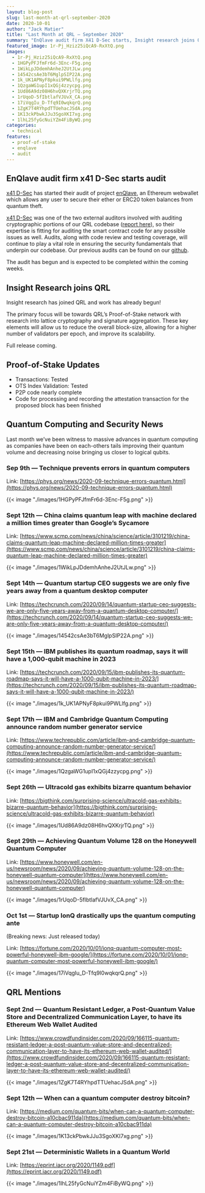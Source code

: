 ```yaml
---
layout: blog-post
slug: last-month-at-qrl-september-2020
date: 2020-10-01
author: "Jack Matier"
title: "Last Month at QRL — September 2020"
summary: "EnQlave audit firm X41 D-Sec starts, Insight research joins QRL, Proof-of-Stake Update, Quantum computing/security news, and QRL Mentions"
featured_image: 1r-Pj_Hziz25iQcA9-RxXtQ.png
images:
  - 1r-Pj_Hziz25iQcA9-RxXtQ.png
  - 1HGPyPFJfmFr6d-3Enc-F5g.png
  - 1WikLpJDdemhAnheJ2UtJLw.png
  - 14542csAe3bT6MglpSIP22A.png
  - 1k_UK1APNyF8pkui9PWLlfg.png
  - 1QzgaWG1upI1xQGj4zzycpg.png
  - 1Ud86A9dz08H6hvQXKrjrTQ.png
  - 1rUqoD-5fIbtlafVJUvX_CA.png
  - 17iVqgIu_D-Tfq9I0wqkqrQ.png
  - 1ZgK7T4RYhpdTTUehacJSdA.png
  - 1K13ckPbwkJJu3SgoXKI7xg.png
  - 1lhL25fyGcNuiYZm4FiByWQ.png
categories:
  - technical
features:
  - proof-of-stake
  - enqlave
  - audit
---
```


## EnQlave audit firm x41 D-Sec starts audit

[x41 D-Sec](https://www.x41-dsec.de/) has started their audit of project [enQlave](https://enqlave.io/), an Ethereum webwallet which allows any user to secure their ether or ERC20 token balances from quantum theft.

[x41 D-Sec](https://www.x41-dsec.de/) was one of the two external auditors involved with auditing cryptographic portions of our QRL codebase ([report here](https://github.com/theQRL/audits/blob/master/X41-theQRL-Review-2018-Final-Report.pdf)), so their expertise is fitting for auditing the smart contract code for any possible issues as well. Audits, along with code review and testing coverage, will continue to play a vital role in ensuring the security fundamentals that underpin our codebase. Our previous audits can be found on our [github](https://github.com/theQRL/audits).

The audit has begun and is expected to be completed within the coming weeks.

## Insight Research joins QRL

Insight research has joined QRL and work has already begun!

The primary focus will be towards QRL’s Proof-of-Stake network with research into lattice cryptography and signature aggregation. These key elements will allow us to reduce the overall block-size, allowing for a higher number of validators per epoch, and improve its scalability.

Full release coming.

## Proof-of-Stake Updates

* Transactions: Tested
* OTS Index Validation: Tested
* P2P code nearly complete
* Code for processing and recording the attestation transaction for the proposed block has been finished

## Quantum Computing and Security News

Last month we’ve been witness to massive advances in quantum computing as companies have been on each-others tails improving their quantum volume and decreasing noise bringing us closer to logical qubits.

### Sep 9th — Technique prevents errors in quantum computers

Link: [https://phys.org/news/2020-09-technique-errors-quantum.html](https://phys.org/news/2020-09-technique-errors-quantum.html)

{{< image "./images/1HGPyPFJfmFr6d-3Enc-F5g.png" >}}

### Sept 12th — China claims quantum leap with machine declared a million times greater than Google’s Sycamore

Link: [https://www.scmp.com/news/china/science/article/3101219/china-claims-quantum-leap-machine-declared-million-times-greater](https://www.scmp.com/news/china/science/article/3101219/china-claims-quantum-leap-machine-declared-million-times-greater)

{{< image "./images/1WikLpJDdemhAnheJ2UtJLw.png" >}}

### Sept 14th — Quantum startup CEO suggests we are only five years away from a quantum desktop computer

Link: [https://techcrunch.com/2020/09/14/quantum-startup-ceo-suggests-we-are-only-five-years-away-from-a-quantum-desktop-computer/](https://techcrunch.com/2020/09/14/quantum-startup-ceo-suggests-we-are-only-five-years-away-from-a-quantum-desktop-computer/)

{{< image "./images/14542csAe3bT6MglpSIP22A.png" >}}

### Sept 15th — IBM publishes its quantum roadmap, says it will have a 1,000-qubit machine in 2023

Link: [https://techcrunch.com/2020/09/15/ibm-publishes-its-quantum-roadmap-says-it-will-have-a-1000-qubit-machine-in-2023/](https://techcrunch.com/2020/09/15/ibm-publishes-its-quantum-roadmap-says-it-will-have-a-1000-qubit-machine-in-2023/)

{{< image "./images/1k_UK1APNyF8pkui9PWLlfg.png" >}}

### Sept 17th — IBM and Cambridge Quantum Computing announce random number generator service

Link: [https://www.techrepublic.com/article/ibm-and-cambridge-quantum-computing-announce-random-number-generator-service/](https://www.techrepublic.com/article/ibm-and-cambridge-quantum-computing-announce-random-number-generator-service/)

{{< image "./images/1QzgaWG1upI1xQGj4zzycpg.png" >}}

### Sept 26th — Ultracold gas exhibits bizarre quantum behavior

Link: [https://bigthink.com/surprising-science/ultracold-gas-exhibits-bizarre-quantum-behavior](https://bigthink.com/surprising-science/ultracold-gas-exhibits-bizarre-quantum-behavior)

{{< image "./images/1Ud86A9dz08H6hvQXKrjrTQ.png" >}}

### Sept 29th — Achieving Quantum Volume 128 on the Honeywell Quantum Computer

Link: [https://www.honeywell.com/en-us/newsroom/news/2020/09/achieving-quantum-volume-128-on-the-honeywell-quantum-computer](https://www.honeywell.com/en-us/newsroom/news/2020/09/achieving-quantum-volume-128-on-the-honeywell-quantum-computer)

{{< image "./images/1rUqoD-5fIbtlafVJUvX_CA.png" >}}

### Oct 1st — Startup IonQ drastically ups the quantum computing ante

(Breaking news: Just released today)

Link: [https://fortune.com/2020/10/01/ionq-quantum-computer-most-powerful-honeywell-ibm-google/](https://fortune.com/2020/10/01/ionq-quantum-computer-most-powerful-honeywell-ibm-google/)

{{< image "./images/17iVqgIu_D-Tfq9I0wqkqrQ.png" >}}

## QRL Mentions

### Sept 2nd — Quantum Resistant Ledger, a Post-Quantum Value Store and Decentralized Communication Layer, to have its Ethereum Web Wallet Audited

Link: [https://www.crowdfundinsider.com/2020/09/166115-quantum-resistant-ledger-a-post-quantum-value-store-and-decentralized-communication-layer-to-have-its-ethereum-web-wallet-audited/](https://www.crowdfundinsider.com/2020/09/166115-quantum-resistant-ledger-a-post-quantum-value-store-and-decentralized-communication-layer-to-have-its-ethereum-web-wallet-audited/)

{{< image "./images/1ZgK7T4RYhpdTTUehacJSdA.png" >}}

### Sept 12th — When can a quantum computer destroy bitcoin?

Link: [https://medium.com/quantum-bits/when-can-a-quantum-computer-destroy-bitcoin-a10cbac911da](https://medium.com/quantum-bits/when-can-a-quantum-computer-destroy-bitcoin-a10cbac911da)

{{< image "./images/1K13ckPbwkJJu3SgoXKI7xg.png" >}}

### Sept 21st — Deterministic Wallets in a Quantum World

Link: [https://eprint.iacr.org/2020/1149.pdf](https://eprint.iacr.org/2020/1149.pdf)

{{< image "./images/1lhL25fyGcNuiYZm4FiByWQ.png" >}}